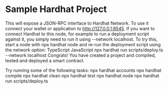 # Sample Hardhat Project

This will expose a JSON-RPC interface to Hardhat Network. To use it connect your wallet or application to http://127.0.0.1:8545.
If you want to connect Hardhat to this node, for example to run a deployment script against it, you simply need to run it using --network localhost.
To try this, start a node with npx hardhat node and re-run the deployment script using the network option:
TypeScript
JavaScript
npx hardhat run scripts/deploy.ts --network localhost
Congrats! You have created a project and compiled, tested and deployed a smart contract.

Try running some of the following tasks:
npx hardhat accounts
npx hardhat compile
npx hardhat clean
npx hardhat test
npx hardhat node
npx hardhat run scripts/deploy.ts
```
